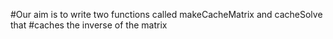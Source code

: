 #Our aim is to write two functions called makeCacheMatrix and cacheSolve that
#caches the inverse of the matrix
